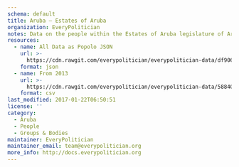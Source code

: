 ```yaml
---
schema: default
title: Aruba — Estates of Aruba
organization: EveryPolitician
notes: Data on the people within the Estates of Aruba legislature of Aruba.
resources:
  - name: All Data as Popolo JSON
    url: >-
      https://cdn.rawgit.com/everypolitician/everypolitician-data/df906e305085483d4ad963e45cf6d180a07db473/data/Aruba/Estates/ep-popolo-v1.0.json
    format: json
  - name: From 2013
    url: >-
      https://cdn.rawgit.com/everypolitician/everypolitician-data/58840bf115ff452577c331097222b3737e12a4f2/data/Aruba/Estates/term-7.csv
    format: csv
last_modified: 2017-01-22T06:50:51
license: ''
category:
  - Aruba
  - People
  - Groups & Bodies
maintainer: EveryPolitician
maintainer_email: team@everypolitician.org
more_info: http://docs.everypolitician.org
---
```

